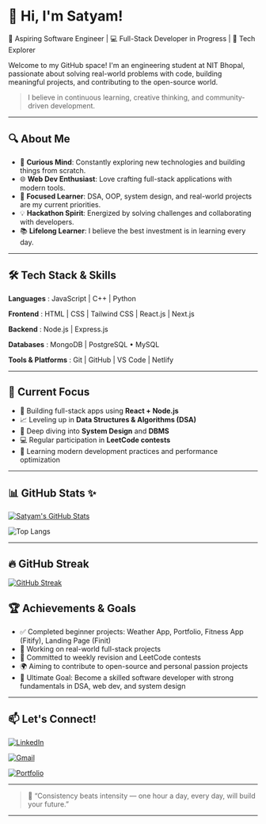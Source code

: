 
# 👋 Hi, I'm Satyam!

🚀 Aspiring Software Engineer | 💻 Full-Stack Developer in Progress | 🧠 Tech Explorer

Welcome to my GitHub space! I'm an engineering student at NIT Bhopal, passionate about solving real-world problems with code, building meaningful projects, and contributing to the open-source world.
>I believe in continuous learning, creative thinking, and community-driven development.

---

## 🔍 About Me

- 🧠 **Curious Mind**: Constantly exploring new technologies and building things from scratch.
- 🌐 **Web Dev Enthusiast**: Love crafting full-stack applications with modern tools.
- 🎯 **Focused Learner**: DSA, OOP, system design, and real-world projects are my current priorities.
- 💡 **Hackathon Spirit**: Energized by solving challenges and collaborating with developers.
- 📚 **Lifelong Learner**: I believe the best investment is in learning every day.

---

## 🛠️ Tech Stack & Skills

**Languages** : JavaScript | C++ | Python 

**Frontend** : HTML | CSS | Tailwind CSS | React.js | Next.js

**Backend**  : Node.js | Express.js

**Databases**  : MongoDB | PostgreSQL • MySQL

**Tools & Platforms** : Git | GitHub | VS Code | Netlify 

---

## 🔭 Current Focus

- 🔧 Building full-stack apps using **React + Node.js**
- 📈 Leveling up in **Data Structures & Algorithms (DSA)**
- 🧠 Deep diving into **System Design** and **DBMS**
- 💻 Regular participation in **LeetCode contests**
- 🌱 Learning modern development practices and performance optimization

---

## 📊 GitHub Stats ✨

[![Satyam's GitHub Stats](https://github-readme-stats.vercel.app/api?username=code-skg&show_icons=true&theme=radical&hide_border=true)](https://github.com/anuraghazra/github-readme-stats)

![Top Langs](https://github-readme-stats.vercel.app/api/top-langs/?username=code-skg&layout=compact) 

---

## 🔥 GitHub Streak

[![GitHub Streak](https://github-readme-streak-stats.herokuapp.com/?user=code-skg&theme=highcontrast&border_radius=5&mode=weekly)](https://github-readme-streak-stats.herokuapp.com)

## 🏆 Achievements & Goals

- ✅ Completed beginner projects: Weather App, Portfolio, Fitness App (Fitify), Landing Page (Finit)
- 🚀 Working on real-world full-stack projects
- 📅 Committed to weekly revision and LeetCode contests
- 🌍 Aiming to contribute to open-source and personal passion projects
- 🎯 Ultimate Goal: Become a skilled software developer with strong fundamentals in DSA, web dev, and system design

---

## 📫 Let's Connect!

[![LinkedIn](https://img.shields.io/badge/linkedin-%230077B5.svg?&style=for-the-badge&logo=linkedin&logoColor=white)](https://www.linkedin.com/in/satyam785/)

[![Gmail](https://img.shields.io/badge/email-sattuamar123@gmail.com-D14836?style=for-the-badge&logo=gmail&logoColor=white)](mailto:sattuamar123@gmail.com)

[![Portfolio](https://img.shields.io/badge/Portfolio-Visit-000?style=for-the-badge&logo=ko-fi&logoColor=white)](https://katherineoelsner.com/) 

---

> 💬 “Consistency beats intensity — one hour a day, every day, will build your future.”

---

